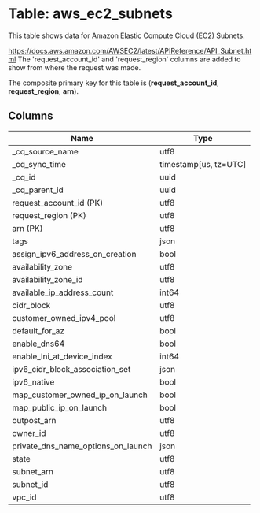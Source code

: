 # Table: aws_ec2_subnets

This table shows data for Amazon Elastic Compute Cloud (EC2) Subnets.

https://docs.aws.amazon.com/AWSEC2/latest/APIReference/API_Subnet.html
The 'request_account_id' and 'request_region' columns are added to show from where the request was made.

The composite primary key for this table is (**request_account_id**, **request_region**, **arn**).

## Columns

| Name          | Type          |
| ------------- | ------------- |
|_cq_source_name|utf8|
|_cq_sync_time|timestamp[us, tz=UTC]|
|_cq_id|uuid|
|_cq_parent_id|uuid|
|request_account_id (PK)|utf8|
|request_region (PK)|utf8|
|arn (PK)|utf8|
|tags|json|
|assign_ipv6_address_on_creation|bool|
|availability_zone|utf8|
|availability_zone_id|utf8|
|available_ip_address_count|int64|
|cidr_block|utf8|
|customer_owned_ipv4_pool|utf8|
|default_for_az|bool|
|enable_dns64|bool|
|enable_lni_at_device_index|int64|
|ipv6_cidr_block_association_set|json|
|ipv6_native|bool|
|map_customer_owned_ip_on_launch|bool|
|map_public_ip_on_launch|bool|
|outpost_arn|utf8|
|owner_id|utf8|
|private_dns_name_options_on_launch|json|
|state|utf8|
|subnet_arn|utf8|
|subnet_id|utf8|
|vpc_id|utf8|